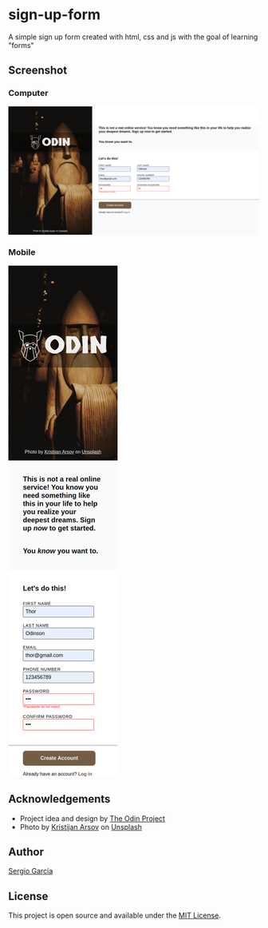 # sign-up-form

A simple sign up form created with html, css and js with the goal of learning "forms"

## Screenshot

### Computer

![computer screenshot](./img/computer-screenshot.png)

### Mobile

![mobile screenshot](./img/mobile-screenshot.png)

## Acknowledgements

- Project idea and design by [The Odin Project](https://www.theodinproject.com/lessons/node-path-intermediate-html-and-css-sign-up-form)
- Photo by [Kristijan Arsov](https://unsplash.com/@aarsoph) on [Unsplash](https://unsplash.com/)

## Author

[Sergio García](https://github.com/sergiogarciiam)

## License

This project is open source and available under the [MIT License](./LICENSE).
